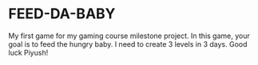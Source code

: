 # FEED-DA-BABY
My first game for my gaming course milestone project. In this game, your goal is to feed the hungry baby.
I need to create 3 levels in 3 days. Good luck Piyush!
